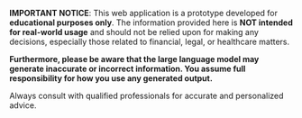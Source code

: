 **IMPORTANT NOTICE**: This web application is a prototype developed for **educational purposes only**. The information provided here is **NOT intended for real-world usage** and should not be relied upon for making any decisions, especially those related to financial, legal, or healthcare matters.

**Furthermore, please be aware that the large language model may generate inaccurate or incorrect information. You assume full responsibility for how you use any generated output.**

Always consult with qualified professionals for accurate and personalized advice.

